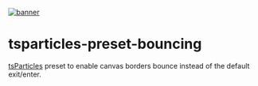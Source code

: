 [![banner](https://cdn.matteobruni.it/images/particles/banner2.png)](https://particles.matteobruni.it)

# tsparticles-preset-bouncing

[tsParticles](https://github.com/matteobruni/tsparticles) preset to enable canvas borders bounce instead of the default exit/enter.
